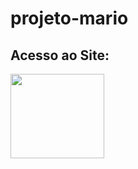# projeto-mario

## Acesso ao Site: 

<a href="https://lucasborgesdecarvalho.github.io/projeto-mario/">
<img src="https://user-images.githubusercontent.com/105558309/214282700-628e16dc-4c62-4e3f-8b95-04e14f798cfb.png" 
height="135" width="150"
target="_blank"></a>


